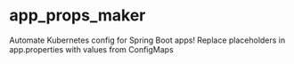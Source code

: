 # app_props_maker
Automate Kubernetes config for Spring Boot apps! Replace placeholders in app.properties with values from ConfigMaps
